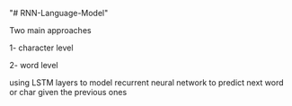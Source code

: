 "# RNN-Language-Model" 

 Two main approaches

1- character level 

2- word level

using  LSTM layers to model recurrent neural network to predict next word or char
given the previous ones